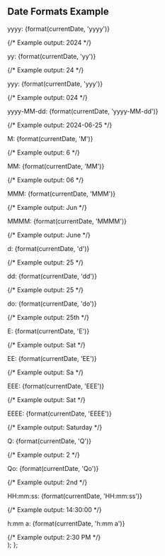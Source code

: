   <div>
      <h2>Date Formats Example</h2>
      <p>yyyy: {format(currentDate, 'yyyy')}</p> {/* Example output: 2024 */}
      <p>yy: {format(currentDate, 'yy')}</p> {/* Example output: 24 */}
      <p>yyy: {format(currentDate, 'yyy')}</p> {/* Example output: 024 */}
      <p>yyyy-MM-dd: {format(currentDate, 'yyyy-MM-dd')}</p> {/* Example output: 2024-06-25 */}
      <p>M: {format(currentDate, 'M')}</p> {/* Example output: 6 */}
      <p>MM: {format(currentDate, 'MM')}</p> {/* Example output: 06 */}
      <p>MMM: {format(currentDate, 'MMM')}</p> {/* Example output: Jun */}
      <p>MMMM: {format(currentDate, 'MMMM')}</p> {/* Example output: June */}
      <p>d: {format(currentDate, 'd')}</p> {/* Example output: 25 */}
      <p>dd: {format(currentDate, 'dd')}</p> {/* Example output: 25 */}
      <p>do: {format(currentDate, 'do')}</p> {/* Example output: 25th */}
      <p>E: {format(currentDate, 'E')}</p> {/* Example output: Sat */}
      <p>EE: {format(currentDate, 'EE')}</p> {/* Example output: Sa */}
      <p>EEE: {format(currentDate, 'EEE')}</p> {/* Example output: Sat */}
      <p>EEEE: {format(currentDate, 'EEEE')}</p> {/* Example output: Saturday */}
      <p>Q: {format(currentDate, 'Q')}</p> {/* Example output: 2 */}
      <p>Qo: {format(currentDate, 'Qo')}</p> {/* Example output: 2nd */}
      <p>HH:mm:ss: {format(currentDate, 'HH:mm:ss')}</p> {/* Example output: 14:30:00 */}
      <p>h:mm a: {format(currentDate, 'h:mm a')}</p> {/* Example output: 2:30 PM */}
    </div>
  );
};
